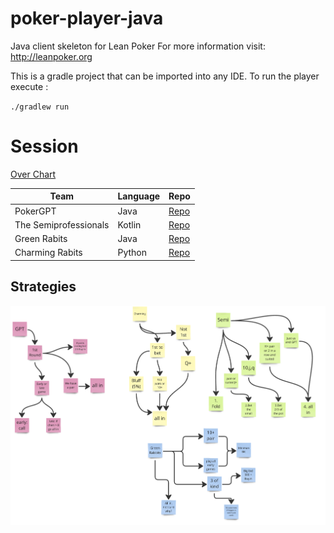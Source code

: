 poker-player-java
=================

Java client skeleton for Lean Poker 
For more information visit: http://leanpoker.org

This is a gradle project that can be imported into any IDE. To run the player execute :

`./gradlew run`

# Session

[Over Chart](https://live.leanpoker.org/tournament/655e6ea29c97ef0002da0843)

| Team | Language | Repo | 
| ---  | ---- | ---- |
| PokerGPT | Java | [Repo](https://github.com/LarsEckart/poker-player-pokergpt) |
| The Semiprofessionals | Kotlin | [Repo](https://github.com/jbrains/poker-player-the-semiprofessionals) |
| Green Rabits | Java | [Repo](https://github.com/JonathanStoye/poker-player-green-rabbits)|
| Charming Rabits | Python | [Repo](https://github.com/chbndrhnns/poker-player-charming-rabbit) |

## Strategies

![](./strategies.png)